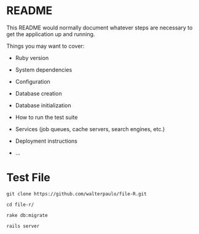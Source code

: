# README

This README would normally document whatever steps are necessary to get the
application up and running.

Things you may want to cover:

* Ruby version

* System dependencies

* Configuration

* Database creation

* Database initialization

* How to run the test suite

* Services (job queues, cache servers, search engines, etc.)

* Deployment instructions

* ...
# Test File

```
git clone https://github.com/walterpaulo/file-R.git
```
```
cd file-r/
```
```
rake db:migrate
```
```
rails server
```